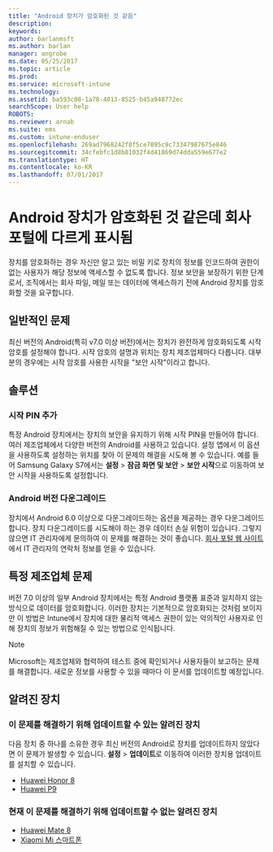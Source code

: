 ```yaml
---
title: "Android 장치가 암호화된 것 같음"
description: 
keywords: 
author: barlanmsft
ms.author: barlan
manager: angrobe
ms.date: 05/25/2017
ms.topic: article
ms.prod: 
ms.service: microsoft-intune
ms.technology: 
ms.assetid: ba593c08-1a78-4013-8525-b45a948772ec
searchScope: User help
ROBOTS: 
ms.reviewer: arnab
ms.suite: ems
ms.custom: intune-enduser
ms.openlocfilehash: 269ad7968242f8f5ce7095c9c73347987675e846
ms.sourcegitcommit: 34cfebfc1d8b81032f4d41869d74dda559e677e2
ms.translationtype: HT
ms.contentlocale: ko-KR
ms.lasthandoff: 07/01/2017
---
```

# <a name="your-android-device-seems-to-be-encrypted-but-company-portal-says-otherwise"></a>Android 장치가 암호화된 것 같은데 회사 포털에 다르게 표시됨

장치를 암호화하는 경우 자신만 알고 있는 비밀 키로 장치의 정보를 인코드하여 권한이 없는 사용자가 해당 정보에 액세스할 수 없도록 합니다. 정보 보안을 보장하기 위한 단계로서, 조직에서는 회사 파일, 메일 또는 데이터에 액세스하기 전에 Android 장치를 암호화할 것을 요구합니다.

## <a name="common-issues"></a>일반적인 문제

최신 버전의 Android(특히 v7.0 이상 버전)에서는 장치가 완전하게 암호화되도록 시작 암호를 설정해야 합니다. 시작 암호의 설명과 위치는 장치 제조업체마다 다릅니다. 대부분의 경우에는 시작 암호를 사용한 시작을 "보안 시작"이라고 합니다. 

## <a name="solutions"></a>솔루션

### <a name="add-a-startup-pin"></a>시작 PIN 추가

특정 Android 장치에서는 장치의 보안을 유지하기 위해 시작 PIN을 만들어야 합니다. 여러 제조업체에서 다양한 버전의 Android를 사용하고 있습니다. 설정 앱에서 이 옵션을 사용하도록 설정하는 위치를 찾아 이 문제의 해결을 시도해 볼 수 있습니다. 예를 들어 Samsung Galaxy S7에서는 **설정** > **잠금 화면 및 보안** > **보안 시작**으로 이동하여 보안 시작을 사용하도록 설정합니다.  

### <a name="downgrade-your-version-of-android"></a>Android 버전 다운그레이드
장치에서 Android 6.0 이상으로 다운그레이드하는 옵션을 제공하는 경우 다운그레이드합니다. 장치 다운그레이드를 시도해야 하는 경우 데이터 손실 위험이 있습니다. 그렇지 않으면 IT 관리자에게 문의하여 이 문제를 해결하는 것이 좋습니다. [회사 포털 웹 사이트](http://portal.manage.microsoft.com)에서 IT 관리자의 연락처 정보를 얻을 수 있습니다.

## <a name="specific-manufacturer-issues"></a>특정 제조업체 문제

버전 7.0 이상의 일부 Android 장치에서는 특정 Android 플랫폼 표준과 일치하지 않는 방식으로 데이터를 암호화합니다. 이러한 장치는 기본적으로 암호화되는 것처럼 보이지만 이 방법은 Intune에서 장치에 대한 물리적 액세스 권한이 있는 악의적인 사용자로 인해 장치의 정보가 위험해질 수 있는 방법으로 인식됩니다.

> [!Note]
> Microsoft는 제조업체와 협력하여 테스트 중에 확인되거나 사용자들이 보고하는 문제를 해결합니다. 새로운 정보를 사용할 수 있을 때마다 이 문서를 업데이트할 예정입니다. 

## <a name="known-devices"></a>알려진 장치

### <a name="known-devices-that-can-be-updated-to-fix-this-issue"></a>이 문제를 해결하기 위해 업데이트할 수 있는 알려진 장치

다음 장치 중 하나를 소유한 경우 최신 버전의 Android로 장치를 업데이트하지 않았다면 이 문제가 발생할 수 있습니다. **설정** > **업데이트**로 이동하여 이러한 장치용 업데이트를 설치할 수 있습니다. 

- [Huawei Honor 8](http://consumer.huawei.com/en/support/mobile-phones/honor8_en-sup.htm)
- [Huawei P9](http://consumer.huawei.com/mobile-phones/p9/index.html)

### <a name="known-devices-that-currently-cannot-be-updated-to-fix-this-issue"></a>현재 이 문제를 해결하기 위해 업데이트할 수 없는 알려진 장치

- [Huawei Mate 8](http://consumer.huawei.com/en/mobile-phones/mate8/index.htm)
- [Xiaomi Mi 스마트폰](https://xiaomi-mi.com/mi-smartphones/)
